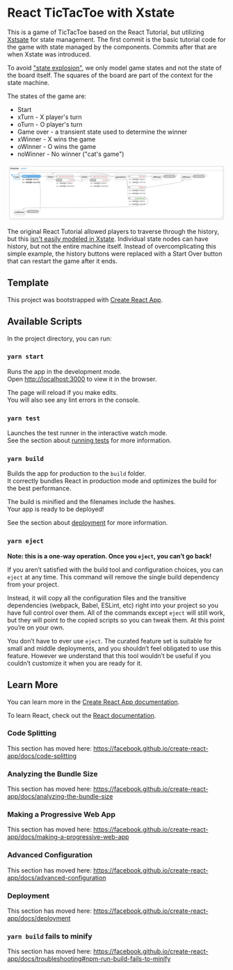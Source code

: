 # React TicTacToe with Xstate

This is a game of TicTacToe based on the React Tutorial, but utilizing [Xstsate](https://xstate.js.org/docs/) for state management. The first commit is the basic tutorial code for the game with state managed by the components. Commits after that are when Xstate was introduced. 

To avoid ["state explosion"](https://en.wikipedia.org/wiki/UML_state_machine#Extended_states), we only model game states and not the state of the board itself. The squares of the board are part of the context for the state machine. 

The states of the game are:
- Start
- xTurn - X player's turn
- oTurn - O player's turn
- Game over - a transient state used to determine the winner
- xWinner - X wins the game
- oWinner - O wins the game
- noWinner - No winner ("cat's game")

![Image of TicTacToe State Machine](./src/tictactoe-state-machine.jpg)

The original React Tutorial allowed players to traverse through the history, but this [isn't easily modeled in Xstate](https://github.com/davidkpiano/xstate/issues/481#issuecomment-498236063). Individual state nodes can have history, but not the entire machine itself. Instead of overcomplicating this simple example, the history buttons were replaced with a Start Over button that can restart the game after it ends.  

## Template

This project was bootstrapped with [Create React App](https://github.com/facebook/create-react-app).

## Available Scripts

In the project directory, you can run:

### `yarn start`

Runs the app in the development mode.<br />
Open [http://localhost:3000](http://localhost:3000) to view it in the browser.

The page will reload if you make edits.<br />
You will also see any lint errors in the console.

### `yarn test`

Launches the test runner in the interactive watch mode.<br />
See the section about [running tests](https://facebook.github.io/create-react-app/docs/running-tests) for more information.

### `yarn build`

Builds the app for production to the `build` folder.<br />
It correctly bundles React in production mode and optimizes the build for the best performance.

The build is minified and the filenames include the hashes.<br />
Your app is ready to be deployed!

See the section about [deployment](https://facebook.github.io/create-react-app/docs/deployment) for more information.

### `yarn eject`

**Note: this is a one-way operation. Once you `eject`, you can’t go back!**

If you aren’t satisfied with the build tool and configuration choices, you can `eject` at any time. This command will remove the single build dependency from your project.

Instead, it will copy all the configuration files and the transitive dependencies (webpack, Babel, ESLint, etc) right into your project so you have full control over them. All of the commands except `eject` will still work, but they will point to the copied scripts so you can tweak them. At this point you’re on your own.

You don’t have to ever use `eject`. The curated feature set is suitable for small and middle deployments, and you shouldn’t feel obligated to use this feature. However we understand that this tool wouldn’t be useful if you couldn’t customize it when you are ready for it.

## Learn More

You can learn more in the [Create React App documentation](https://facebook.github.io/create-react-app/docs/getting-started).

To learn React, check out the [React documentation](https://reactjs.org/).

### Code Splitting

This section has moved here: https://facebook.github.io/create-react-app/docs/code-splitting

### Analyzing the Bundle Size

This section has moved here: https://facebook.github.io/create-react-app/docs/analyzing-the-bundle-size

### Making a Progressive Web App

This section has moved here: https://facebook.github.io/create-react-app/docs/making-a-progressive-web-app

### Advanced Configuration

This section has moved here: https://facebook.github.io/create-react-app/docs/advanced-configuration

### Deployment

This section has moved here: https://facebook.github.io/create-react-app/docs/deployment

### `yarn build` fails to minify

This section has moved here: https://facebook.github.io/create-react-app/docs/troubleshooting#npm-run-build-fails-to-minify
